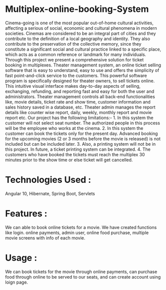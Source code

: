 # Multiplex-online-booking-System
Cinema-going is one of the most popular out-of-home cultural activities, affecting a serious of social, economic and cultural phenomena in modern societies. Cinemas are considered to be an integral part of cities and they contribute to the definition of a local geography and identity. They also contribute to the preservation of the collective memory, since they constitute a significant social and cultural practice linked to a specific place, which acts as a common reference or landmark for many individuals. Through this project we present a comprehensive solution for ticket booking in multiplexes. 
Theater management system, an online ticket selling software that is easy to understand, easy to use and offers the simplicity of fast point-and-click service to the customers. This powerful software program is specifically designed for theater owners, to sell tickets online. This intuitive visual interface makes day-to-day aspects of selling, exchanging, refunding, and reporting fast and easy for both the user and administrators. Theater management controls all back-end functionalities like, movie details, ticket rate and show time, customer information and sales history saved in a database, etc. 
Theater admin manages the report details like counter wise report, daily, weekly, monthly report and movie report etc. Our project has the following limitations:- 1. In this system the customer will not select seat number. The authorized people in this process will be the employee who works at the cinema. 2. In this system the customer can book the tickets only for the present day. Advanced booking for the upcoming movies (2 or 3 months before the movie is released) is not included but can be included later. 3. Also, a printing system will not be in this project. In future, a ticket printing system can be integrated. 4. The customers who have booked the tickets must reach the multiplex 30 minutes prior to the show time or else ticket will get cancelled.
# Technologies Used :
Angular 10, Hibernate, Spring Boot, Servlets
# Features :
We can able to book online tickets for a movie. We have created functions like login. online payments, admin user, online food purchase, multiple movie screens with info of each movie.
# Usage :
We can book tickets for the movie through online payments, can purchase food through online to be served to our seats, and can create account using loign page.
